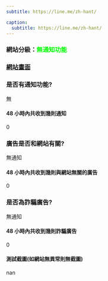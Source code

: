 ```yaml
---
subtitle: https://line.me/zh-hant/

caption:
  subtitle: https://line.me/zh-hant/
---
```


<h3>網站分級：<font color="#00FF00">無通知功能</font></h3>

### [網站畫面](https://line.me/zh-hant/)
### 是否有通知功能?
無

#### 48 小時內共收到幾則通知
0

### 廣告是否和網站有關?
無通知

#### 48 小時內共收到幾則與網站無關的廣告
0

### 是否為詐騙廣告?
無通知

#### 48 小時內共收到幾則詐騙廣告
0

#### 測試截圖(如網站無異常則無截圖)
nan

